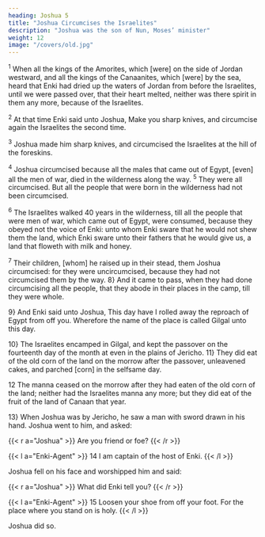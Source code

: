 ```yaml
---
heading: Joshua 5
title: "Joshua Circumcises the Israelites"
description: "Joshua was the son of Nun, Moses’ minister"
weight: 12
image: "/covers/old.jpg"
---
```



<sup>1</sup> When all the kings of the Amorites, which [were] on the side of Jordan westward, and
all the kings of the Canaanites, which [were] by the sea, heard that Enki had dried up the waters of Jordan from before the Israelites, until we were passed over, that their heart melted, neither was there spirit in them any more, because of the Israelites.

<sup>2</sup> At that time Enki said unto Joshua, Make you sharp knives, and circumcise again the Israelites the second time. 

<sup>3</sup> Joshua made him sharp knives, and circumcised the Israelites at the hill of the foreskins. 

<sup>4</sup> Joshua circumcised because all the males that came out of Egypt, [even] all the men of war, died in the wilderness along the way. <sup>5</sup> They were all circumcised. But all the people that were born in the wilderness had not been circumcised. 

<sup>6</sup> The Israelites walked 40 years in the wilderness, till all the people that were men of war, which came out of Egypt, were consumed, because they obeyed not the voice of Enki: unto whom Enki sware that he would not shew them the land, which Enki sware unto their
fathers that he would give us, a land that floweth with milk
and honey. 

<sup>7</sup> Their children, [whom] he raised up in their stead, them Joshua circumcised: for they were uncircumcised, because they had not circumcised them by the way. 8} And it came to pass, when they had done circumcising all the people, that they abode in their places
in the camp, till they were whole. 


9} And Enki said unto Joshua, This day have I rolled away the reproach of
Egypt from off you. Wherefore the name of the place is
called Gilgal unto this day.

10} The Israelites encamped in Gilgal, and kept the passover on the fourteenth day of the month at even in the plains of Jericho. 11} They did eat of the old corn of the land on the morrow after the passover, unleavened cakes, and parched [corn] in the selfsame day.

12 The manna ceased on the morrow after they had eaten of the old corn of the land; neither had the Israelites manna any more; but they did eat of the fruit of the land of Canaan that year.

13} When Joshua was by Jericho, he saw a man with sword drawn in his hand. Joshua went to him, and asked:

{{< r a="Joshua" >}}
Are you friend or foe?
{{< /r >}}

{{< l a="Enki-Agent" >}}
14 I am captain of the host of Enki. 
{{< /l >}}

Joshua fell on his face and worshipped him and said:

{{< r a="Joshua" >}}
What did Enki tell you? 
{{< /r >}}


{{< l a="Enki-Agent" >}}
15 Loosen your shoe from off your foot. For the place where you stand on is holy.
{{< /l >}}


Joshua did so.

